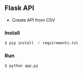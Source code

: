 ## Flask API
- Create API from CSV

### Install
```sh
$ pip install -r requirements.txt
```

### Run
```sh
$ python app.py
```